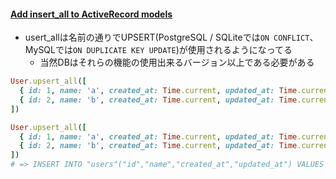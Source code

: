 #### [Add insert_all to ActiveRecord models](https://github.com/rails/rails/pull/35077)

* usert_allは名前の通りでUPSERT(PostgreSQL / SQLiteでは`ON CONFLICT`、MySQLでは`ON DUPLICATE KEY UPDATE`)が使用されるようになってる　
  * 当然DBはそれらの機能の使用出来るバージョン以上である必要がある

```ruby
User.upsert_all([
  { id: 1, name: 'a', created_at: Time.current, updated_at: Time.current },
  { id: 2, name: 'b', created_at: Time.current, updated_at: Time.current },
])

User.upsert_all([
  { id: 1, name: 'a', created_at: Time.current, updated_at: Time.current },
  { id: 2, name: 'b', created_at: Time.current, updated_at: Time.current },
])
# => INSERT INTO "users"("id","name","created_at","updated_at") VALUES (1, 'a', '2019-06-16 07:36:38.699495', '2019-06-16 07:36:38.699507'), (2, 'b', '2019-06-16 07:36:38.699510', '2019-06-16 07:36:38.699513') ON CONFLICT ("id") DO UPDATE SET "name"=excluded."name","created_at"=excluded."created_at","updated_at"=excluded."updated_at" RETURNING "id"
```
